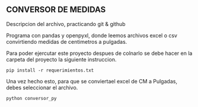 ## CONVERSOR DE MEDIDAS
Descripcion del archivo, practicando git & github

Programa con pandas y openpyxl, donde leemos archivos excel o csv convirtiendo medidas de centimetros a pulgadas.

Para poder ejercutar este proyecto despues de colnarlo se debe hacer en la carpeta del proyecto la siguiente instruccion.

```
pip install -r requerimientos.txt
```

Una vez hecho esto, para que se conviertael excel de CM  a Pulgadas, debes seleccionar el archivo.

```
python conversor_py
```


